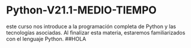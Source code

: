 # Python-V21.1-MEDIO-TIEMPO
este curso nos introduce a la programación completa de Python y las tecnologías asociadas. Al finalizar esta materia, estaremos familiarizados con el lenguaje Python.
##HOLA


